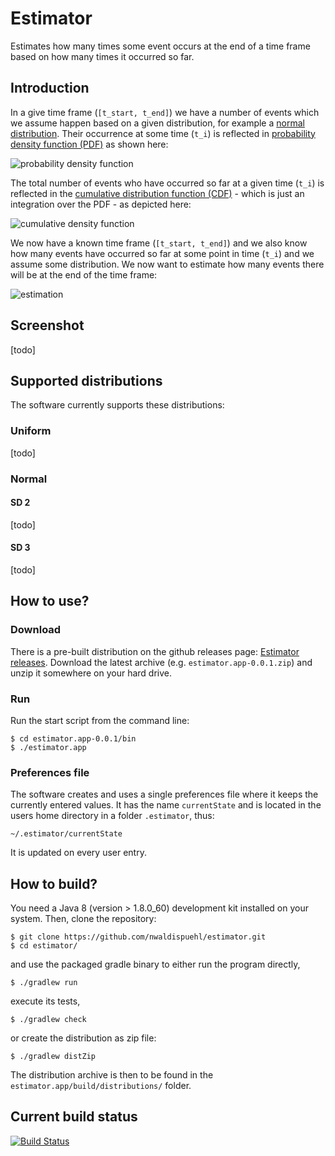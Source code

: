# Estimator

Estimates how many times some event occurs at the end of a time frame based on how many times it occurred so far.

## Introduction

In a give time frame (`[t_start, t_end]`) we have a number of events which we assume happen based on a given distribution, for example a [normal distribution](https://en.wikipedia.org/wiki/Normal_distribution). Their occurrence at some time (`t_i`) is reflected in [probability density function (PDF)](https://en.wikipedia.org/wiki/Probability_density_function) as shown here:

<img src="https://github.com/nwaldispuehl/estimator/raw/master/footage/pdf.png" alt="probability density function" style="max-width: 700px;" />

The total number of events who have occurred so far at a given time (`t_i`) is reflected in the [cumulative distribution function (CDF)](https://en.wikipedia.org/wiki/Cumulative_distribution_function) - which is just an integration over the PDF - as depicted here:

<img src="https://github.com/nwaldispuehl/estimator/raw/master/footage/cdf.png" alt="cumulative density function" style="max-width: 700px;" />

We now have a known time frame (`[t_start, t_end]`) and we also know how many events have occurred so far at some point in time (`t_i`) and we assume some distribution. We now want to estimate how many events there will be at the end of the time frame:
 
<img src="https://github.com/nwaldispuehl/estimator/raw/master/footage/cdf_estimation.png" alt="estimation" style="max-width: 700px;" />

## Screenshot

[todo]

## Supported distributions

The software currently supports these distributions:

### Uniform

[todo]

### Normal

#### SD 2

[todo]

#### SD 3

[todo]

## How to use?

### Download 

There is a pre-built distribution on the github releases page: [Estimator releases](https://github.com/nwaldispuehl/estimator/releases). 
Download the latest archive (e.g. `estimator.app-0.0.1.zip`) and unzip it somewhere on your hard drive.

### Run

Run the start script from the command line:

    $ cd estimator.app-0.0.1/bin
    $ ./estimator.app


### Preferences file

The software creates and uses a single preferences file where it keeps the currently entered values. It has the name `currentState` and is located in the users home directory in a folder `.estimator`, thus:

    ~/.estimator/currentState
    
It is updated on every user entry.

## How to build?

You need a Java 8 (version > 1.8.0_60) development kit installed on your system. Then, clone the repository: 

    $ git clone https://github.com/nwaldispuehl/estimator.git
    $ cd estimator/

and use the packaged gradle binary to either run the program directly,

    $ ./gradlew run
  
execute its tests, 

    $ ./gradlew check
  
or create the distribution as zip file:

    $ ./gradlew distZip
  
The distribution archive is then to be found in the `estimator.app/build/distributions/` folder.


## Current build status

[![Build Status](https://travis-ci.org/nwaldispuehl/estimator.svg?branch=master)](https://travis-ci.org/nwaldispuehl/estimator)
